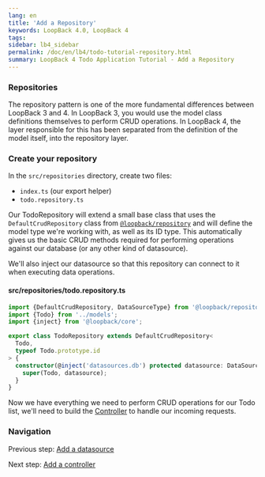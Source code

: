 ```yaml
---
lang: en
title: 'Add a Repository'
keywords: LoopBack 4.0, LoopBack 4
tags:
sidebar: lb4_sidebar
permalink: /doc/en/lb4/todo-tutorial-repository.html
summary: LoopBack 4 Todo Application Tutorial - Add a Repository
---
```


### Repositories

The repository pattern is one of the more fundamental differences between
LoopBack 3 and 4. In LoopBack 3, you would use the model class definitions
themselves to perform CRUD operations. In LoopBack 4, the layer responsible for
this has been separated from the definition of the model itself, into the
repository layer.

### Create your repository

In the `src/repositories` directory, create two files:

- `index.ts` (our export helper)
- `todo.repository.ts`

Our TodoRepository will extend a small base class that uses the
`DefaultCrudRepository` class from
[`@loopback/repository`](https://github.com/strongloop/loopback-next/tree/master/packages/repository)
and will define the model type we're working with, as well as its ID type. This
automatically gives us the basic CRUD methods required for performing operations
against our database (or any other kind of datasource).

We'll also inject our datasource so that this repository can connect to it when
executing data operations.

#### src/repositories/todo.repository.ts

```ts
import {DefaultCrudRepository, DataSourceType} from '@loopback/repository';
import {Todo} from '../models';
import {inject} from '@loopback/core';

export class TodoRepository extends DefaultCrudRepository<
  Todo,
  typeof Todo.prototype.id
> {
  constructor(@inject('datasources.db') protected datasource: DataSourceType) {
    super(Todo, datasource);
  }
}
```

Now we have everything we need to perform CRUD operations for our Todo list,
we'll need to build the [Controller](todo-tutorial-controller.md) to handle our incoming
requests.

### Navigation

Previous step: [Add a datasource](todo-tutorial-datasource.md)

Next step: [Add a controller](todo-tutorial-controller.md)
